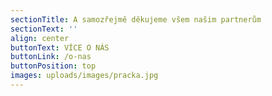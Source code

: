```yaml
---
sectionTitle: A samozřejmě děkujeme všem našim partnerům
sectionText: ''
align: center
buttonText: VÍCE O NÁS
buttonLink: /o-nas
buttonPosition: top
images: uploads/images/pracka.jpg
---
```

